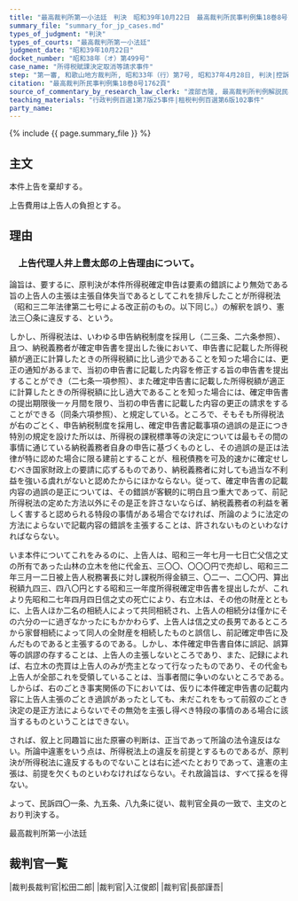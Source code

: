 ```yaml
---
title: "最高裁判所第一小法廷　判決　昭和39年10月22日　最高裁判所民事判例集18巻8号1762頁"
summary_file: "summary_for_jp_cases.md"
types_of_judgment: "判決"
types_of_courts: "最高裁判所第一小法廷"
judgment_date: "昭和39年10月22日"
docket_number: "昭和38年（オ）第499号"
case_name: "所得税賦課決定取消等請求事件"
step: "第一審, 和歌山地方裁判所, 昭和33年（行）第7号, 昭和37年4月28日, 判決|控訴審, 大阪高等裁判所, 昭和37年（ネ）第666号, 昭和38年1月22日, 判決"
citation: "最高裁判所民事判例集18巻8号1762頁"
source_of_commentary_by_research_law_clerk: "渡部吉隆, 最高裁判所判例解説民事篇昭和39年度384頁"
teaching_materials: "行政判例百選1第7版25事件|租税判例百選第6版102事件"
party_name:
---
```




{% include {{ page.summary_file }}  %}






## 主文



本件上告を棄却する。

上告費用は上告人の負担とする。





## 理由

### 　上告代理人井上豊太郎の上告理由について。

論旨は、要するに、原判決が本件所得税確定申告は要素の錯誤により無効である旨の上告人の主張は主張自体失当であるとしてこれを排斥したことが所得税法（昭和三二年法律第二七号による改正前のもの。以下同じ。）の解釈を誤り、憲法三〇条に違反する、という。

しかし、所得税法は、いわゆる申告納税制度を採用し（二三条、二六条参照）、且つ、納税義務者が確定申告書を提出した後において、申告書に記載した所得税額が適正に計算したときの所得税額に比し過少であることを知った場合には、更正の通知があるまで、当初の申告書に記載した内容を修正する旨の申告書を提出することができ（二七条一項参照）、また確定申告書に記載した所得税額が適正に計算したときの所得税額に比し過大であることを知った場合には、確定申告書の提出期限後一ヶ月間を限り、当初の申告書に記載した内容の更正の請求をすることができる（同条六項参照）、と規定している。ところで、そもそも所得税法が右のごとく、申告納税制度を採用し、確定申告書記載事項の過誤の是正につき特別の規定を設けた所以は、所得税の課税標準等の決定については最もその間の事情に通じている納税義務者自身の申告に基づくものとし、その過誤の是正は法律が特に認めた場合に限る建前とすることが、租税債務を可及的速かに確定せしむべき国家財政上の要請に応ずるものであり、納税義務者に対しても過当な不利益を強いる虞れがないと認めたからにほかならない。従って、確定申告書の記載内容の過誤の是正については、その錯誤が客観的に明白且つ重大であって、前記所得税法の定めた方法以外にその是正を許さないならば、納税義務者の利益を著しく害すると認められる特段の事情がある場合でなければ、所論のように法定の方法によらないで記載内容の錯誤を主張することは、許されないものといわなければならない。

いま本件についてこれをみるのに、上告人は、昭和三一年七月一七日亡父信之丈の所有であった山林の立木を他に代金五、三〇〇、〇〇〇円で売却し、昭和三二年三月一二日被上告人税務署長に対し課税所得金額三、〇二一、二〇〇円、算出税額九四三、四八〇円とする昭和三一年度所得税確定申告書を提出したが、これより先昭和二七年四月四日信之丈の死亡により、右立木は、その他の財産とともに、上告人ほか二名の相続人によって共同相続され、上告人の相続分は僅かにその六分の一に過ぎなかったにもかかわらず、上告人は信之丈の長男であるところから家督相続によって同人の全財産を相続したものと誤信し、前記確定申告に及んだものであると主張するのである。しかし、本件確定申告書自体に誤記、誤算等の誤謬の存することは、上告人の主張しないところであり、また、記録によれば、右立木の売買は上告人のみが売主となって行なったものであり、その代金も上告人が全部これを受領していることは、当事者間に争いのないところである。しからば、右のごとき事実関係の下においては、仮りに本件確定申告書の記載内容に上告人主張のごとき過誤があったとしても、未だこれをもって前叙のごとき決定の是正方法によらないでその無効を主張し得べき特段の事情のある場合に該当するものということはできない。

されば、叙上と同趣旨に出た原審の判断は、正当であって所論の法令違反はない。所論中違憲をいう点は、所得税法上の違反を前提とするものであるが、原判決が所得税法に違反するものでないことは右に述べたとおりであって、違憲の主張は、前提を欠くものといわなければならない。それ故論旨は、すべて採るを得ない。

よって、民訴四〇一条、九五条、八九条に従い、裁判官全員の一致で、主文のとおり判決する。



最高裁判所第一小法廷



## 裁判官一覧

|裁判長裁判官|松田二郎|
|裁判官|入江俊郎|
|裁判官|長部謹吾|

